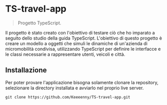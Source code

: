 # TS-travel-app

> Progetto TypeScript.

Il progetto è stato creato con l'obiettivo di testare ciò che ho imparato a seguito dello studio della guida TypeScript.
L'obiettivo di questo progetto è creare un modello a oggetti che simuli le dinamiche di un'azienda di micromobilità condivisa, utilizzando TypeScript per definire le interfacce e le classi necessarie a rappresentare utenti, veicoli e città.


## Installazione

Per poter provare l'applicazione bisogna solamente clonare la repository, selezionare la directory installata e avviarlo nel proprio live server.

`git clone https://github.com/Keeeenny/TS-travel-app.git`
